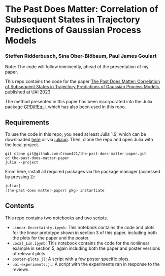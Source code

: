 # The Past Does Matter: Correlation of Subsequent States in Trajectory Predictions of Gaussian Process Models
### Steffen Ridderbusch, Sina Ober-Blöbaum, Paul James Goulart

Note: The code will follow imminently, ahead of the presentation of my paper. 

This repo contains the code for the paper [The Past Does Matter: Correlation of Subsequent States in Trajectory Predictions of Gaussian Process Models](https://proceedings.mlr.press/v216/ridderbusch23a.html), published at UAI 2023. 

The method presented in this paper has been incorporated into the Julia package [GPDiffEq.jl](https://proceedings.mlr.press/v216/ridderbusch23a.html), which has also been used in this repo. 

## Requirements
To use the code in this repo, you need at least Julia 1.9, which can be downloaded [here](https://julialang.org/download/) or via [juliaup](https://github.com/JuliaLang/juliaup). 
Then, clone the repo and open Julia with the local project. 

```
git clone git@github.com:Crown421/the-past-does-matter-paper.git
cd the-past-does-matter-paper
julia --project
```
From here, install all required packages via the package manager (accessed by pressing `]`):
```julia
julia>]
(the-past-does-matter-paper) pkg> instantiate
```

## Contents
This repo contains two notebooks and two scripts. 
- `Linear-Uncertainty.ipynb`: This notebook contains the code and plots for the linear prototype shown in section 3 of this paper, including both the plots for the paper and the poster. 
- `Local_Lin.ipynb`: This notebook contains the code for the nonlinear example in section 5, again including both the paper and poster versions of relevant plots. 
- `poster-plots.jl`:  A script with a few poster specific plots.
- `uai-experiments.jl`: A script with the experiments ran in response to the reviews. 

